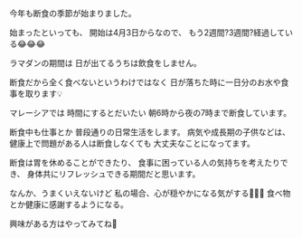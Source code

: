 今年も断食の季節が始まりました。

始まったといっても、
開始は4月3日からなので、
もう2週間?3週間?経過している😂😂😂

ラマダンの期間は
日が出てるうちは飲食をしません。

断食だから全く食べないというわけではなく
日が落ちた時に一日分のお水や食事を取ります💡

マレーシアでは
時間にするとだいたい
朝6時から夜の7時まで断食しています。


断食中も仕事とか
普段通りの日常生活をします。
病気や成長期の子供などは、
健康上で問題がある人は断食しなくても
大丈夫なことになってます。

断食は胃を休めることができたり、
食事に困っている人の気持ちを考えたりでき、
身体共にリフレッシュできる期間だと思います。

なんか、うまくいえないけど
私の場合、心が穏やかになる気がする🤣🤣🤣
食べ物とか健康に感謝するようになる。

興味がある方はやってみてね🤭
